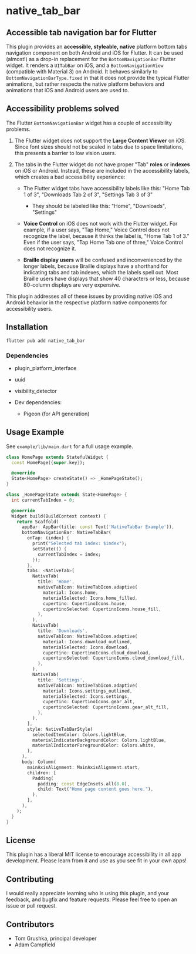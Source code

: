 # native_tab_bar

## Accessible tab navigation bar for Flutter

This plugin provides an __accessible, styleable, native__ platform bottom tabs navigation component on both Android and iOS for Flutter. It can be used (almost!) as a drop-in replacement for the `BottomNavigationBar` Flutter widget. It renders a `UITabBar` on iOS, and a `BottomNavigationView` (compatible with Material 3) on Android. It behaves similarly to `BottomNavigationBarType.fixed` in that it does not provide the typical Flutter animations, but rather respects the native platform behaviors and animations that iOS and Android users are used to.

## Accessibility problems solved

The Flutter `BottomNavigationBar` widget has a couple of accessibility problems.

1. The Flutter widget does not support the __Large Content Viewer__ on iOS. Since font sizes should not be scaled in tabs due to space limitations, this presents a barrier to low vision users.

2. The tabs in the Flutter widget do not have proper "Tab" __roles__ or __indexes__ on iOS or Android. Instead, these are included in the accessibility labels, which creates a bad accessibility experience:

    - The Flutter widget tabs have accessibility labels like this: "Home Tab 1 of 3", "Downloads Tab 2 of 3", "Settings Tab 3 of 3"
        - They should be labeled like this: "Home", "Downloads", "Settings"

    - __Voice Control__ on iOS does not work with the Flutter widget. For example, if a user says, "Tap Home," Voice Control does not recognize the label, because it thinks the label is, "Home Tab 1 of 3." Even if the user says, "Tap Home Tab one of three," Voice Control does not recognize it.

    - __Braille display users__ will be confused and inconvenienced by the longer labels, because Braille displays have a shorthand for indicating tabs and tab indexes, which the labels spell out. Most Braille users have displays that show 40 characters or less, because 80-column displays are very expensive.

This plugin addresses all of these issues by providing native iOS and Android behavior in the respective platform native components for accessibility users.

## Installation

`flutter pub add native_tab_bar`

### Dependencies

- plugin_platform_interface
- uuid
- visibility_detector

- Dev dependencies:
    - Pigeon (for API generation)

## Usage Example

See `example/lib/main.dart` for a full usage example.

```dart
class HomePage extends StatefulWidget {
  const HomePage({super.key});

  @override
  State<HomePage> createState() => _HomePageState();
}

class _HomePageState extends State<HomePage> {
  int currentTabIndex = 0;

  @override
  Widget build(BuildContext context) {
    return Scaffold(
      appBar: AppBar(title: const Text('NativeTabBar Example')),
      bottomNavigationBar: NativeTabBar(
        onTap: (index) {
          print("Selected tab index: $index");
          setState(() {
            currentTabIndex = index;
          });
        },
        tabs: <NativeTab>[
          NativeTab(
            title: 'Home',
            nativeTabIcon: NativeTabIcon.adaptive(
              material: Icons.home,
              materialSelected: Icons.home_filled,
              cupertino: CupertinoIcons.house,
              cupertinoSelected: CupertinoIcons.house_fill,
            ),
          ),
          NativeTab(
            title: 'Downloads',
            nativeTabIcon: NativeTabIcon.adaptive(
              material: Icons.download_outlined,
              materialSelected: Icons.download,
              cupertino: CupertinoIcons.cloud_download,
              cupertinoSelected: CupertinoIcons.cloud_download_fill,
            ),
          ),
          NativeTab(
            title: 'Settings',
            nativeTabIcon: NativeTabIcon.adaptive(
              material: Icons.settings_outlined,
              materialSelected: Icons.settings,
              cupertino: CupertinoIcons.gear_alt,
              cupertinoSelected: CupertinoIcons.gear_alt_fill,
            ),
          ),
        ],
        style: NativeTabBarStyle(
          selectedItemColor: Colors.lightBlue,
          materialIndicatorBackgroundColor: Colors.lightBlue,
          materialIndicatorForegroundColor: Colors.white,
        ),
      ),
      body: Column(
        mainAxisAlignment: MainAxisAlignment.start,
        children: [
          Padding(
            padding: const EdgeInsets.all(8.0),
            child: Text("Home page content goes here."),
          ),
        ],
      ),
    );
  }
}
```

## License

This plugin has a liberal MIT license to encourage accessibility in all app development. Please learn from it and use as you see fit in your own apps!

## Contributing

I would really appreciate learning who is using this plugin, and your feedback, and bugfix and feature requests. Please feel free to open an issue or pull request.

## Contributors

- Tom Grushka, principal developer
- Adam Campfield
